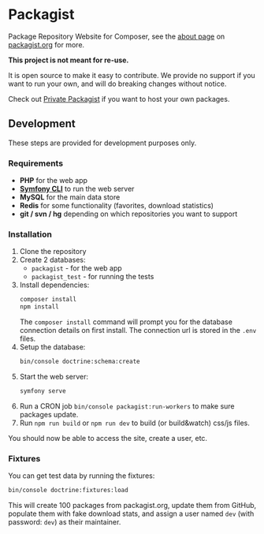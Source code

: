 # Packagist

Package Repository Website for Composer, see the
[about page](https://packagist.org/about) on
[packagist.org](https://packagist.org/) for more.

**This project is not meant for re-use.**

It is open source to make it easy to contribute. We provide no support
if you want to run your own, and will do breaking changes without notice.

Check out [Private Packagist](https://packagist.com/) if you want to
host your own packages.

## Development

These steps are provided for development purposes only.

### Requirements

- **PHP** for the web app
- **[Symfony CLI](https://symfony.com/download)** to run the web server
- **MySQL** for the main data store
- **Redis** for some functionality (favorites, download statistics)
- **git / svn / hg** depending on which repositories you want to support

### Installation

1. Clone the repository
2. Create 2 databases:
    - `packagist` - for the web app
    - `packagist_test` - for running the tests
3. Install dependencies:
   ```bash
   composer install
   npm install
   ```
   The `composer install` command will prompt you for the database connection
   details on first install. The connection url is stored in the `.env` files.
4. Setup the database:
   ```bash
   bin/console doctrine:schema:create
   ```
5. Start the web server:
   ```bash
   symfony serve
   ```
6. Run a CRON job `bin/console packagist:run-workers` to make sure packages update.
7. Run `npm run build` or `npm run dev` to build (or build&watch) css/js files.

You should now be able to access the site, create a user, etc.

### Fixtures

You can get test data by running the fixtures:

```bash
bin/console doctrine:fixtures:load
 ```

This will create 100 packages from packagist.org, update them from GitHub,
populate them with fake download stats, and assign a user named `dev`
(with password: `dev`) as their maintainer.
